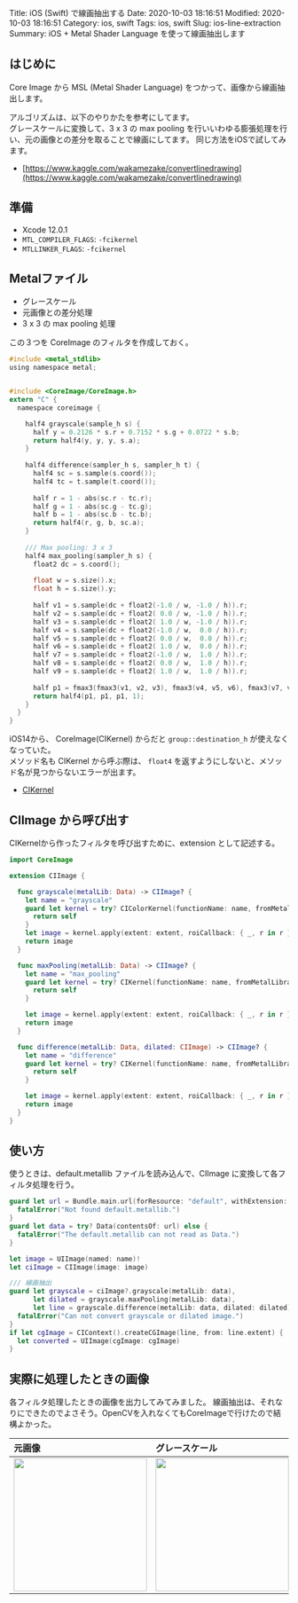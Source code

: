 Title: iOS (Swift) で線画抽出する
Date: 2020-10-03 18:16:51
Modified: 2020-10-03 18:16:51
Category: ios, swift
Tags: ios, swift
Slug: ios-line-extraction
Summary: iOS + Metal Shader Language を使って線画抽出します


## はじめに

Core Image から MSL (Metal Shader Language) をつかって、画像から線画抽出します。

アルゴリズムは、以下のやりかたを参考にしてます。<br>
グレースケールに変換して、3 x 3 の max pooling を行いいわゆる膨張処理を行い、元の画像との差分を取ることで線画にしてます。 
同じ方法をiOSで試してみます。

- [https://www.kaggle.com/wakamezake/convertlinedrawing](https://www.kaggle.com/wakamezake/convertlinedrawing)



## 準備

- Xcode 12.0.1
- `MTL_COMPILER_FLAGS`: `-fcikernel`
- `MTLLINKER_FLAGS`: `-fcikernel`


## Metalファイル

- グレースケール
- 元画像との差分処理
- 3 x 3 の max pooling 処理

この３つを CoreImage のフィルタを作成しておく。

```c
#include <metal_stdlib>
using namespace metal;


#include <CoreImage/CoreImage.h>
extern "C" {
  namespace coreimage {

    half4 grayscale(sample_h s) {
      half y = 0.2126 * s.r + 0.7152 * s.g + 0.0722 * s.b;
      return half4(y, y, y, s.a);
    }
    
    half4 difference(sampler_h s, sampler_h t) {
      half4 sc = s.sample(s.coord());
      half4 tc = t.sample(t.coord());
      
      half r = 1 - abs(sc.r - tc.r);
      half g = 1 - abs(sc.g - tc.g);
      half b = 1 - abs(sc.b - tc.b);
      return half4(r, g, b, sc.a);
    }
    
    /// Max pooling: 3 x 3
    half4 max_pooling(sampler_h s) {
      float2 dc = s.coord();
      
      float w = s.size().x;
      float h = s.size().y;
      
      half v1 = s.sample(dc + float2(-1.0 / w, -1.0 / h)).r;
      half v2 = s.sample(dc + float2( 0.0 / w, -1.0 / h)).r;
      half v3 = s.sample(dc + float2( 1.0 / w, -1.0 / h)).r;
      half v4 = s.sample(dc + float2(-1.0 / w,  0.0 / h)).r;
      half v5 = s.sample(dc + float2( 0.0 / w,  0.0 / h)).r;
      half v6 = s.sample(dc + float2( 1.0 / w,  0.0 / h)).r;
      half v7 = s.sample(dc + float2(-1.0 / w,  1.0 / h)).r;
      half v8 = s.sample(dc + float2( 0.0 / w,  1.0 / h)).r;
      half v9 = s.sample(dc + float2( 1.0 / w,  1.0 / h)).r;
      
      half p1 = fmax3(fmax3(v1, v2, v3), fmax3(v4, v5, v6), fmax3(v7, v8, v9));
      return half4(p1, p1, p1, 1);
    }
  }
}
```

iOS14から、 CoreImage(CIKernel) からだと `group::destination_h` が使えなくなっていた。<br>
メソッド名も CIKernel から呼ぶ際は、 `float4` を返すようにしないと、メソッド名が見つからないエラーが出ます。

- [CIKernel](https://developer.apple.com/documentation/coreimage/cikernel)

## CIImage から呼び出す

CIKernelから作ったフィルタを呼び出すために、extension として記述する。


```swift
import CoreImage

extension CIImage {

  func grayscale(metalLib: Data) -> CIImage? {
    let name = "grayscale"
    guard let kernel = try? CIColorKernel(functionName: name, fromMetalLibraryData: metalLib) else {
      return self
    }
    let image = kernel.apply(extent: extent, roiCallback: { _, r in r }, arguments: [self])
    return image
  }

  func maxPooling(metalLib: Data) -> CIImage? {
    let name = "max_pooling"
    guard let kernel = try? CIKernel(functionName: name, fromMetalLibraryData: metalLib) else {
      return self
    }

    let image = kernel.apply(extent: extent, roiCallback: { _, r in r }, arguments: [self])
    return image
  }

  func difference(metalLib: Data, dilated: CIImage) -> CIImage? {
    let name = "difference"
    guard let kernel = try? CIKernel(functionName: name, fromMetalLibraryData: metalLib) else {
      return self
    }

    let image = kernel.apply(extent: extent, roiCallback: { _, r in r }, arguments: [self, dilated])
    return image
  }
}
```

## 使い方

使うときは、default.metallib ファイルを読み込んで、CIImage に変換して各フィルタ処理を行う。 

```swift
guard let url = Bundle.main.url(forResource: "default", withExtension: "metallib") else {
  fatalError("Not found default.metallib.")
}
guard let data = try? Data(contentsOf: url) else {
  fatalError("The default.metallib can not read as Data.")
}

let image = UIImage(named: name)!
let ciImage = CIImage(image: image)

/// 線画抽出
guard let grayscale = ciImage?.grayscale(metalLib: data),
      let dilated = grayscale.maxPooling(metalLib: data),
      let line = grayscale.difference(metalLib: data, dilated: dilated) else {
  fatalError("Can not convert grayscale or dilated image.")
}
if let cgImage = CIContext().createCGImage(line, from: line.extent) {
  let converted = UIImage(cgImage: cgImage)
}
```

## 実際に処理したときの画像

各フィルタ処理したときの画像を出力してみてみました。
線画抽出は、それなりにできたのでよさそう。OpenCVを入れなくてもCoreImageで行けたので結構よかった。

|元画像|グレースケール|線画抽出|
|:--|:--|:--|
|<img src="{attach}images/line-extraction-lena.png" width=240>|<img src="{attach}images/line-extraction-grayscale.png" width=240>|<img src="{attach}images/line-extraction-line.png" width=240>|
